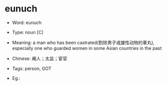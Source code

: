 # eunuch

- Word: eunuch

- Type: noun [C]
- Meaning: a man who has been castrated(割除男子或雄性动物的睾丸), especially one who guarded women in some Asian countries in the past
- Chinese: 阉人；太监；宦官
- Tags: person, GOT
- Eg.: 

